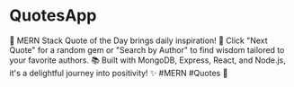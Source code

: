 # QuotesApp
🚀 MERN Stack Quote of the Day brings daily inspiration! 🌟 Click "Next Quote" for a random gem or "Search by Author" to find wisdom tailored to your favorite authors. 📚 Built with MongoDB, Express, React, and Node.js, it's a delightful journey into positivity! ✨ #MERN #Quotes 🌈
